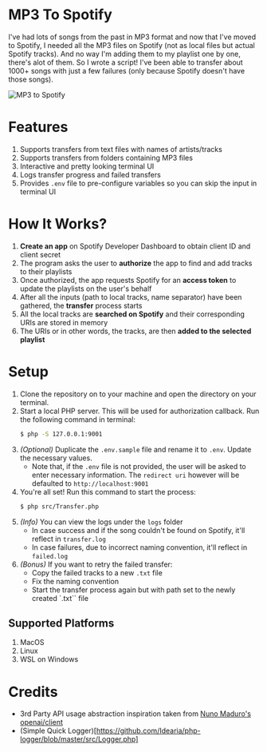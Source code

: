 # MP3 To Spotify
I've had lots of songs from the past in MP3 format and now that I've moved to Spotify, I needed all the MP3 files on Spotify (not as local files but actual Spotify tracks). And no way I'm adding them to my playlist one by one, there's alot of them. So I wrote a script! I've been able to transfer about 1000+ songs with just a few failures (only because Spotify doesn't have those songs).

![MP3 to Spotify](https://github.com/shahlin/mp3-to-spotify/assets/32275018/bcd9f42a-e8c3-4b20-8110-5d0671a288cb)

# Features
1. Supports transfers from text files with names of artists/tracks
2. Supports transfers from folders containing MP3 files
3. Interactive and pretty looking terminal UI
4. Logs transfer progress and failed transfers
5. Provides `.env` file to pre-configure variables so you can skip the input in terminal UI

# How It Works?
1. **Create an app** on Spotify Developer Dashboard to obtain client ID and client secret
2. The program asks the user to **authorize** the app to find and add tracks to their playlists
3. Once authorized, the app requests Spotify for an **access token** to update the playlists on the user's behalf
4. After all the inputs (path to local tracks, name separator) have been gathered, the **transfer** process starts
5. All the local tracks are **searched on Spotify** and their corresponding URIs are stored in memory
6. The URIs or in other words, the tracks, are then **added to the selected playlist**

# Setup
1. Clone the repository on to your machine and open the directory on your terminal.
2. Start a local PHP server. This will be used for authorization callback. Run the following command in terminal:
    ```bash
    $ php -S 127.0.0.1:9001
    ```
3. *(Optional)* Duplicate the `.env.sample` file and rename it to `.env`. Update the necessary values.
    - Note that, if the `.env` file is not provided, the user will be asked to enter necessary information. The `redirect uri` however will be defaulted to `http://localhost:9001`
4. You're all set! Run this command to start the process:
    ```bash
    $ php src/Transfer.php
    ```
5. *(Info)* You can view the logs under the `logs` folder
    - In case success and if the song couldn't be found on Spotify, it'll reflect in `transfer.log`
    - In case failures, due to incorrect naming convention, it'll reflect in `failed.log`
6. *(Bonus)* If you want to retry the failed transfer:
    - Copy the failed tracks to a new `.txt` file
    - Fix the naming convention
    - Start the transfer process again but with path set to the newly created `.txt`` file

## Supported Platforms
1. MacOS
2. Linux
3. WSL on Windows

# Credits
- 3rd Party API usage abstraction inspiration taken from [Nuno Maduro's](https://twitter.com/enunomaduro) [openai/client](https://github.com/openai-php/client)
- (Simple Quick Logger)[https://github.com/Idearia/php-logger/blob/master/src/Logger.php]
